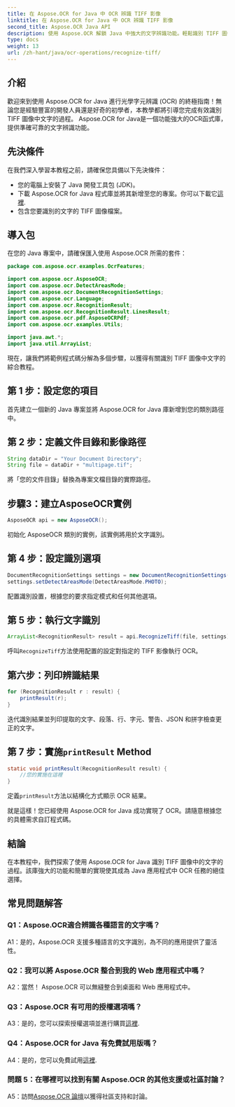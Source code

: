 ```yaml
---
title: 在 Aspose.OCR for Java 中 OCR 辨識 TIFF 影像
linktitle: 在 Aspose.OCR for Java 中 OCR 辨識 TIFF 影像
second_title: Aspose.OCR Java API
description: 使用 Aspose.OCR 解鎖 Java 中強大的文字辨識功能。輕鬆識別 TIFF 圖像中的文字。立即下載以獲得無縫 OCR 體驗。
type: docs
weight: 13
url: /zh-hant/java/ocr-operations/recognize-tiff/
---
```

## 介紹

歡迎來到使用 Aspose.OCR for Java 進行光學字元辨識 (OCR) 的終極指南！無論您是經驗豐富的開發人員還是好奇的初學者，本教學都將引導您完成有效識別 TIFF 圖像中文字的過程。 Aspose.OCR for Java是一個功能強大的OCR函式庫，提供準確可靠的文字辨識功能。

## 先決條件

在我們深入學習本教程之前，請確保您具備以下先決條件：

- 您的電腦上安裝了 Java 開發工具包 (JDK)。
- 下載 Aspose.OCR for Java 程式庫並將其新增至您的專案。你可以下載它[這裡](https://releases.aspose.com/ocr/java/).
- 包含您要識別的文字的 TIFF 圖像檔案。

## 導入包

在您的 Java 專案中，請確保匯入使用 Aspose.OCR 所需的套件：

```java
package com.aspose.ocr.examples.OcrFeatures;

import com.aspose.ocr.AsposeOCR;
import com.aspose.ocr.DetectAreasMode;
import com.aspose.ocr.DocumentRecognitionSettings;
import com.aspose.ocr.Language;
import com.aspose.ocr.RecognitionResult;
import com.aspose.ocr.RecognitionResult.LinesResult;
import com.aspose.ocr.pdf.AsposeOCRPdf;
import com.aspose.ocr.examples.Utils;

import java.awt.*;
import java.util.ArrayList;
```

現在，讓我們將範例程式碼分解為多個步驟，以獲得有關識別 TIFF 圖像中文字的綜合教程。

## 第 1 步：設定您的項目

首先建立一個新的 Java 專案並將 Aspose.OCR for Java 庫新增到您的類別路徑中。

## 第 2 步：定義文件目錄和影像路徑

```java
String dataDir = "Your Document Directory";
String file = dataDir + "multipage.tif";
```

將「您的文件目錄」替換為專案文檔目錄的實際路徑。

## 步驟3：建立AsposeOCR實例

```java
AsposeOCR api = new AsposeOCR();
```

初始化 AsposeOCR 類別的實例，該實例將用於文字識別。

## 第 4 步：設定識別選項

```java
DocumentRecognitionSettings settings = new DocumentRecognitionSettings(2);
settings.setDetectAreasMode(DetectAreasMode.PHOTO);
```

配置識別設置，根據您的要求指定模式和任何其他選項。

## 第 5 步：執行文字識別

```java
ArrayList<RecognitionResult> result = api.RecognizeTiff(file, settings);
```

呼叫`RecognizeTiff`方法使用配置的設定對指定的 TIFF 影像執行 OCR。

## 第六步：列印辨識結果

```java
for (RecognitionResult r : result) {
    printResult(r);
}
```

迭代識別結果並列印提取的文字、段落、行、字元、警告、JSON 和拼字檢查更正的文字。

## 第 7 步：實施`printResult` Method

```java
static void printResult(RecognitionResult result) {
    //您的實施在這裡
}
```

定義`printResult`方法以結構化方式顯示 OCR 結果。

就是這樣！您已經使用 Aspose.OCR for Java 成功實現了 OCR。請隨意根據您的具體需求自訂程式碼。

## 結論

在本教程中，我們探索了使用 Aspose.OCR for Java 識別 TIFF 圖像中的文字的過程。該庫強大的功能和簡單的實現使其成為 Java 應用程式中 OCR 任務的絕佳選擇。

## 常見問題解答

### Q1：Aspose.OCR適合辨識各種語言的文字嗎？

A1：是的，Aspose.OCR 支援多種語言的文字識別，為不同的應用提供了靈活性。

### Q2：我可以將 Aspose.OCR 整合到我的 Web 應用程式中嗎？

A2：當然！ Aspose.OCR 可以無縫整合到桌面和 Web 應用程式中。

### Q3：Aspose.OCR 有可用的授權選項嗎？

 A3：是的，您可以探索授權選項並進行購買[這裡](https://purchase.aspose.com/buy).

### Q4：Aspose.OCR for Java 有免費試用版嗎？

A4：是的，您可以免費試用[這裡](https://releases.aspose.com/).

### 問題 5：在哪裡可以找到有關 Aspose.OCR 的其他支援或社區討論？

 A5：訪問[Aspose.OCR 論壇](https://forum.aspose.com/c/ocr/16)以獲得社區支持和討論。